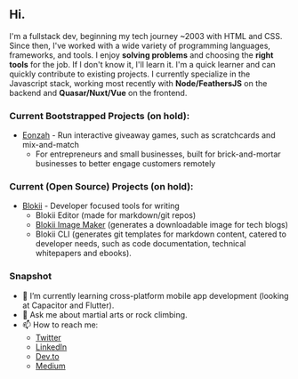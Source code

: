 ## Hi.
I'm a fullstack dev, beginning my tech journey ~2003 with HTML and CSS. Since then, I've worked with a wide variety of programming languages, frameworks, and tools. I enjoy **solving problems** and choosing the **right tools** for the job. If I don't know it, I'll learn it. I'm a quick learner and can quickly contribute to existing projects. I currently specialize in the Javascript stack, working most recently with **Node/FeathersJS** on the backend and **Quasar/Nuxt/Vue** on the frontend. 

### Current Bootstrapped Projects (on hold):

* [Eonzah](https://eonzah.com) - Run interactive giveaway games, such as scratchcards and mix-and-match
  - For entrepreneurs and small businesses, built for brick-and-mortar businesses to better engage customers remotely  

### Current (Open Source) Projects (on hold):

* [Blokii](www.blokii.com) - Developer focused tools for writing
  - Blokii Editor (made for markdown/git repos)
  - [Blokii Image Maker](https://dev.to/rachel_cheuk/do-hackathon-blokii-image-maker-an-introduction-2dfj) (generates a downloadable image for tech blogs)
  - Blokii CLI (generates git templates for markdown content, catered to developer needs, such as code documentation, technical whitepapers and ebooks). 

### Snapshot
- 🌱 I’m currently learning cross-platform mobile app development (looking at Capacitor and Flutter).
- 💬 Ask me about martial arts or rock climbing.
- 📫 How to reach me: 
  * [Twitter](twitter.com/@rachel_cheuk)
  * [LinkedIn](linkedin.com/in/rachelcheuk)
  * [Dev.to](https://dev.to/rachel_cheuk)
  * [Medium](https://medium.com/@rachel.cheuk)
